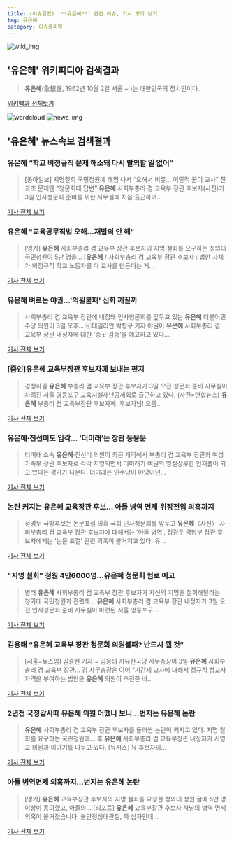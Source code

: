 ```yaml
---
title: (이슈클립) '**유은혜**' 관련 이슈, 기사 모아 보기
tag: 유은혜
category: 이슈클리핑
---
```

![wiki_img](https://user-images.githubusercontent.com/42597476/44503234-41136a80-a6d0-11e8-9071-6fc6418eafe4.png)
## **'**유은혜**'** 위키피디아 검색결과
>**유은혜**(兪銀惠, 1962년 10월 2일 서울 ~ )는 대한민국의 정치인이다.

<a href="https://ko.wikipedia.org/wiki/유은혜" target="_blank">위키백과 전체보기</a>

![wordcloud](https://s3.ap-northeast-2.amazonaws.com/lyrics101-wordcloud/2018-09-04-1536011034.png)
![news_img](https://user-images.githubusercontent.com/42597476/44507050-1206f400-a6e4-11e8-8d98-7ffbfebb353f.png)
## **'**유은혜**'** 뉴스속보 검색결과
### **유은혜** “학교 비정규직 문제 해소돼 다시 발의할 일 없어”

>[동아일보] 지명철회 국민청원에 해명 나서 “오해서 비롯… 어릴적 꿈이 교사” 전교조 문제엔 “청문회때 답변” **유은혜** 사회부총리 겸 교육부 장관 후보자(사진)가 3일 인사청문회 준비를 위한 사무실에 처음 출근하며...

<a href="http://news.donga.com/3/all/20180904/91822334/1" target="_blank">기사 전체 보기</a>

### **유은혜** "교육공무직법 오해...재발의 안 해"

>[앵커] **유은혜** 사회부총리 겸 교육부 장관 후보자의 지명 철회를 요구하는 청와대 국민청원이 5만 명을... [**유은혜** / 사회부총리 겸 교육부 장관 후보자 : 법안 자체가 비정규직 학교 노동자를 다 교사를 만든다는 게...

<a href="http://www.ytn.co.kr/_ln/0103_201809040444124437" target="_blank">기사 전체 보기</a>

### **유은혜** 벼르는 야권…'의원불패' 신화 깨질까

>사회부총리 겸 교육부 장관에 내정돼 인사청문회를 앞두고 있는 **유은혜** 더불어민주당 의원이 3일 오후... ⓒ데일리안 박항구 기자 야권이 **유은혜** 사회부총리 겸 교육부 장관 내정자에 대한 '송곳 검증'을 예고하고 있다....

<a href="http://www.dailian.co.kr/news/view/736990/?sc=naver" target="_blank">기사 전체 보기</a>

### [줌인]**유은혜** 교육부장관 후보자께 보내는 편지

>경청하길 **유은혜** 부총리 겸 교육부 장관 후보자가 3일 오전 청문회 준비 사무실이 차려진 서울 영등포구 교육시설재난공제회로 출근하고 있다. (사진=연합뉴스) **유은혜** 부총리 겸 교육부장관 후보자께. 후보자님! 요즘...

<a href="http://www.edaily.co.kr/news/newspath.asp?newsid=01174246619336840" target="_blank">기사 전체 보기</a>

### **유은혜**·진선미도 입각… ‘더미래’는 장관 등용문

>더미래 소속 **유은혜**·진선미 의원이 최근 개각에서 부총리 겸 교육부 장관과 여성가족부 장관 후보자로 각각 지명되면서 더미래가 여권의 명실상부한 인재풀이 되고 있다는 평가가 나온다. 더미래는 민주당이 야당이던...

<a href="http://news.kmib.co.kr/article/view.asp?arcid=0924002533&code=11121100&cp=nv" target="_blank">기사 전체 보기</a>

### 논란 커지는 **유은혜** 교육장관 후보… 아들 병역 면제·위장전입 의혹까지

>정경두 국방후보는 논문표절 의혹 국회 인사청문회를 앞두고 **유은혜**〈사진〉 사회부총리 겸 교육부 장관 후보자에 대해서는 '아들 병역', 정경두 국방부 장관 후보자에게는 '논문 표절' 관련 의혹이 불거지고 있다. 유...

<a href="http://news.chosun.com/site/data/html_dir/2018/09/04/2018090400187.html?utm_source=naver&utm_medium=original&utm_campaign=news" target="_blank">기사 전체 보기</a>

### "지명 철회" 청원 4만6000명…**유은혜** 청문회 험로 예고

>별러 **유은혜** 사회부총리 겸 교육부 장관 후보자가 자신의 지명을 철회해달라는 청와대 국민청원과 관련해... **유은혜** 사회부총리 겸 교육부 장관 내정자가 3일 오전 인사청문회 준비 사무실이 마련된 서울 영등포구...

<a href="http://www.segye.com/content/html/2018/09/03/20180903005460.html?OutUrl=naver" target="_blank">기사 전체 보기</a>

### 김용태 “**유은혜** 교육부 장관 청문회 의원불패? 반드시 깰 것”

>[서울=뉴스핌] 김승현 기자 = 김용태 자유한국당 사무총장이 3일 **유은혜** 사회부총리 겸 교육부 장관... 김 사무총장은 이어 “기간제 교사에 대해서 정규직 정교사 자격을 부여하는 법안을 **유은혜** 의원이 추진한 바...

<a href="http://www.newspim.com/news/view/20180903000287" target="_blank">기사 전체 보기</a>

### 2년전 국정감사때 **유은혜** 의원 어땠나 보니...번지는 **유은혜** 논란

>**유은혜** 사회부총리 겸 교육부 장관 후보자를 둘러싼 논란이 커지고 있다. 지명 철회를 요구하는 국민청원에... 후 **유은혜** 사회부총리 겸 교육부장관 내정자가 서영교 의원과 이야기를 나누고 있다. [뉴시스] 유 후보자의...

<a href="http://news.joins.com/article/olink/22530800" target="_blank">기사 전체 보기</a>

### 아들 병역면제 의혹까지…번지는 **유은혜** 논란

>[앵커] **유은혜** 교육부장관 후보자의 지명 철회를 요청한 청와대 청원 글에 5만 명 이상이 동의했고, 아들의... [리포트] **유은혜** 교육부장관 후보자 차남의 병역 면제 의혹이 불거졌습니다. 불안정성대관절, 즉 십자인대...

<a href="http://news.tvchosun.com/site/data/html_dir/2018/09/03/2018090390086.html" target="_blank">기사 전체 보기</a>


